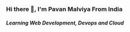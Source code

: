 ### Hi there 👋, I'm Pavan Malviya From India
##### Learning Web Development, Devops and Cloud 

<!--
**Pavan-Malviya/Pavan-Malviya** is a ✨ _special_ ✨ repository because its `README.md` (this file) appears on your GitHub profile.

Here are some ideas to get you started:

###### 🔭 I’m currently a student in Computer Science at Shri. Sant Gajanan Maharaj College of Engineering Shegaon
###### 🌱 I’m currently learning DevOps, AWS, and Python.     
- 👯 I’m looking to collaborate on ...
- 🤔 I’m looking for help with ...
- 💬 Ask me about ...
- 📫 How to reach me: ...
- 😄 Pronouns: ...
- ⚡ Fun fact: ...
-->
